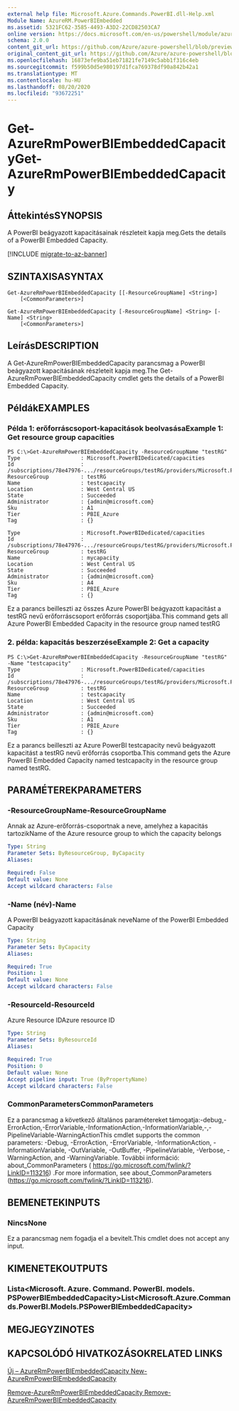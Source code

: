 ```yaml
---
external help file: Microsoft.Azure.Commands.PowerBI.dll-Help.xml
Module Name: AzureRM.PowerBIEmbedded
ms.assetid: 5321FC62-3585-4493-A3D2-22CD82503CA7
online version: https://docs.microsoft.com/en-us/powershell/module/azurerm.powerbiembedded/get-azurermpowerbiembeddedcapacity
schema: 2.0.0
content_git_url: https://github.com/Azure/azure-powershell/blob/preview/src/ResourceManager/PowerBIEmbedded/Commands.PowerBI/help/Get-AzureRmPowerBIEmbeddedCapacity.md
original_content_git_url: https://github.com/Azure/azure-powershell/blob/preview/src/ResourceManager/PowerBIEmbedded/Commands.PowerBI/help/Get-AzureRmPowerBIEmbeddedCapacity.md
ms.openlocfilehash: 16873efe9ba51eb71821fe7149c5abb1f316c4eb
ms.sourcegitcommit: f599b50d5e980197d1fca769378df90a842b42a1
ms.translationtype: MT
ms.contentlocale: hu-HU
ms.lasthandoff: 08/20/2020
ms.locfileid: "93672251"
---
```

# <span data-ttu-id="663a7-101">Get-AzureRmPowerBIEmbeddedCapacity</span><span class="sxs-lookup"><span data-stu-id="663a7-101">Get-AzureRmPowerBIEmbeddedCapacity</span></span>

## <span data-ttu-id="663a7-102">Áttekintés</span><span class="sxs-lookup"><span data-stu-id="663a7-102">SYNOPSIS</span></span>
<span data-ttu-id="663a7-103">A PowerBI beágyazott kapacitásainak részleteit kapja meg.</span><span class="sxs-lookup"><span data-stu-id="663a7-103">Gets the details of a PowerBI Embedded Capacity.</span></span>

[!INCLUDE [migrate-to-az-banner](../../includes/migrate-to-az-banner.md)]

## <span data-ttu-id="663a7-104">SZINTAXISA</span><span class="sxs-lookup"><span data-stu-id="663a7-104">SYNTAX</span></span>

```
Get-AzureRmPowerBIEmbeddedCapacity [[-ResourceGroupName] <String>] 
    [<CommonParameters>]

Get-AzureRmPowerBIEmbeddedCapacity [-ResourceGroupName] <String> [-Name] <String> 
    [<CommonParameters>]
```

## <span data-ttu-id="663a7-105">Leírás</span><span class="sxs-lookup"><span data-stu-id="663a7-105">DESCRIPTION</span></span>
<span data-ttu-id="663a7-106">A Get-AzureRmPowerBIEmbeddedCapacity parancsmag a PowerBI beágyazott kapacitásának részleteit kapja meg.</span><span class="sxs-lookup"><span data-stu-id="663a7-106">The Get-AzureRmPowerBIEmbeddedCapacity cmdlet gets the details of a PowerBI Embedded Capacity.</span></span>

## <span data-ttu-id="663a7-107">Példák</span><span class="sxs-lookup"><span data-stu-id="663a7-107">EXAMPLES</span></span>

### <span data-ttu-id="663a7-108">Példa 1: erőforráscsoport-kapacitások beolvasása</span><span class="sxs-lookup"><span data-stu-id="663a7-108">Example 1: Get resource group capacities</span></span>
```
PS C:\>Get-AzureRmPowerBIEmbeddedCapacity -ResourceGroupName "testRG"
Type                   : Microsoft.PowerBIDedicated/capacities
Id                     : /subscriptions/78e47976-.../resourceGroups/testRG/providers/Microsoft.PowerBIDedicated/capacities/testcapacity
ResourceGroup          : testRG
Name                   : testcapacity
Location               : West Central US
State                  : Succeeded
Administrator          : {admin@microsoft.com}
Sku                    : A1
Tier                   : PBIE_Azure
Tag                    : {}

Type                   : Microsoft.PowerBIDedicated/capacities
Id                     : /subscriptions/78e47976-.../resourceGroups/testRG/providers/Microsoft.PowerBIDedicated/capacities/mycapacity
ResourceGroup          : testRG
Name                   : mycapacity
Location               : West Central US
State                  : Succeeded
Administrator          : {admin@microsoft.com}
Sku                    : A4
Tier                   : PBIE_Azure
Tag                    : {}
```

<span data-ttu-id="663a7-109">Ez a parancs beilleszti az összes Azure PowerBI beágyazott kapacitást a testRG nevű erőforráscsoport erőforrás csoportjába.</span><span class="sxs-lookup"><span data-stu-id="663a7-109">This command gets all Azure PowerBI Embedded Capacity in the resource group named testRG</span></span>

### <span data-ttu-id="663a7-110">2. példa: kapacitás beszerzése</span><span class="sxs-lookup"><span data-stu-id="663a7-110">Example 2: Get a capacity</span></span>
```
PS C:\>Get-AzureRmPowerBIEmbeddedCapacity -ResourceGroupName "testRG" -Name "testcapacity"
Type                   : Microsoft.PowerBIDedicated/capacities
Id                     : /subscriptions/78e47976-.../resourceGroups/testRG/providers/Microsoft.PowerBIDedicated/capacities/testcapacity
ResourceGroup          : testRG
Name                   : testcapacity
Location               : West Central US
State                  : Succeeded
Administrator          : {admin@microsoft.com}
Sku                    : A1
Tier                   : PBIE_Azure
Tag                    : {}

```

<span data-ttu-id="663a7-111">Ez a parancs beilleszti az Azure PowerBI testcapacity nevű beágyazott kapacitást a testRG nevű erőforrás csoportba.</span><span class="sxs-lookup"><span data-stu-id="663a7-111">This command gets the Azure PowerBI Embedded Capacity named testcapacity in the resource group named testRG.</span></span>

## <span data-ttu-id="663a7-112">PARAMÉTEREK</span><span class="sxs-lookup"><span data-stu-id="663a7-112">PARAMETERS</span></span>

### <span data-ttu-id="663a7-113">-ResourceGroupName</span><span class="sxs-lookup"><span data-stu-id="663a7-113">-ResourceGroupName</span></span>
<span data-ttu-id="663a7-114">Annak az Azure-erőforrás-csoportnak a neve, amelyhez a kapacitás tartozik</span><span class="sxs-lookup"><span data-stu-id="663a7-114">Name of the Azure resource group to which the capacity belongs</span></span>

```yaml
Type: String
Parameter Sets: ByResourceGroup, ByCapacity
Aliases: 

Required: False
Default value: None
Accept wildcard characters: False
```

### <span data-ttu-id="663a7-115">-Name (név)</span><span class="sxs-lookup"><span data-stu-id="663a7-115">-Name</span></span>
<span data-ttu-id="663a7-116">A PowerBI beágyazott kapacitásának neve</span><span class="sxs-lookup"><span data-stu-id="663a7-116">Name of the PowerBI Embedded Capacity</span></span>

```yaml
Type: String
Parameter Sets: ByCapacity
Aliases: 

Required: True
Position: 1
Default value: None
Accept wildcard characters: False
```

### <span data-ttu-id="663a7-117">-ResourceId</span><span class="sxs-lookup"><span data-stu-id="663a7-117">-ResourceId</span></span>
<span data-ttu-id="663a7-118">Azure Resource ID</span><span class="sxs-lookup"><span data-stu-id="663a7-118">Azure resource ID</span></span>

```yaml
Type: String
Parameter Sets: ByResourceId
Aliases: 

Required: True
Position: 0
Default value: None
Accept pipeline input: True (ByPropertyName)
Accept wildcard characters: False
```

### <span data-ttu-id="663a7-119">CommonParameters</span><span class="sxs-lookup"><span data-stu-id="663a7-119">CommonParameters</span></span>
<span data-ttu-id="663a7-120">Ez a parancsmag a következő általános paramétereket támogatja:-debug,-ErrorAction,-ErrorVariable,-InformationAction,-InformationVariable,-,-PipelineVariable-WarningAction</span><span class="sxs-lookup"><span data-stu-id="663a7-120">This cmdlet supports the common parameters: -Debug, -ErrorAction, -ErrorVariable, -InformationAction, -InformationVariable, -OutVariable, -OutBuffer, -PipelineVariable, -Verbose, -WarningAction, and -WarningVariable.</span></span> <span data-ttu-id="663a7-121">További információ: about_CommonParameters ( https://go.microsoft.com/fwlink/?LinkID=113216) .</span><span class="sxs-lookup"><span data-stu-id="663a7-121">For more information, see about_CommonParameters (https://go.microsoft.com/fwlink/?LinkID=113216).</span></span>

## <span data-ttu-id="663a7-122">BEMENETEK</span><span class="sxs-lookup"><span data-stu-id="663a7-122">INPUTS</span></span>

### <span data-ttu-id="663a7-123">Nincs</span><span class="sxs-lookup"><span data-stu-id="663a7-123">None</span></span>
<span data-ttu-id="663a7-124">Ez a parancsmag nem fogadja el a bevitelt.</span><span class="sxs-lookup"><span data-stu-id="663a7-124">This cmdlet does not accept any input.</span></span>

## <span data-ttu-id="663a7-125">KIMENETEK</span><span class="sxs-lookup"><span data-stu-id="663a7-125">OUTPUTS</span></span>

### <span data-ttu-id="663a7-126">Lista<Microsoft. Azure. Command. PowerBI. models. PSPowerBIEmbeddedCapacity></span><span class="sxs-lookup"><span data-stu-id="663a7-126">List<Microsoft.Azure.Commands.PowerBI.Models.PSPowerBIEmbeddedCapacity></span></span>

## <span data-ttu-id="663a7-127">MEGJEGYZI</span><span class="sxs-lookup"><span data-stu-id="663a7-127">NOTES</span></span>

## <span data-ttu-id="663a7-128">KAPCSOLÓDÓ HIVATKOZÁSOK</span><span class="sxs-lookup"><span data-stu-id="663a7-128">RELATED LINKS</span></span>

[<span data-ttu-id="663a7-129">Új – AzureRmPowerBIEmbeddedCapacity </span><span class="sxs-lookup"><span data-stu-id="663a7-129">New-AzureRmPowerBIEmbeddedCapacity </span></span>](./New-AzureRmPowerBIEmbeddedCapacity.md)

[<span data-ttu-id="663a7-130">Remove-AzureRmPowerBIEmbeddedCapacity </span><span class="sxs-lookup"><span data-stu-id="663a7-130">Remove-AzureRmPowerBIEmbeddedCapacity </span></span>](./Remove-AzureRmPowerBIEmbeddedCapacity.md)
